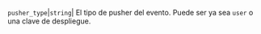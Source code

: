 `pusher_type`|`string`| El tipo de pusher del evento. Puede ser ya sea `user` o una clave de despliegue.